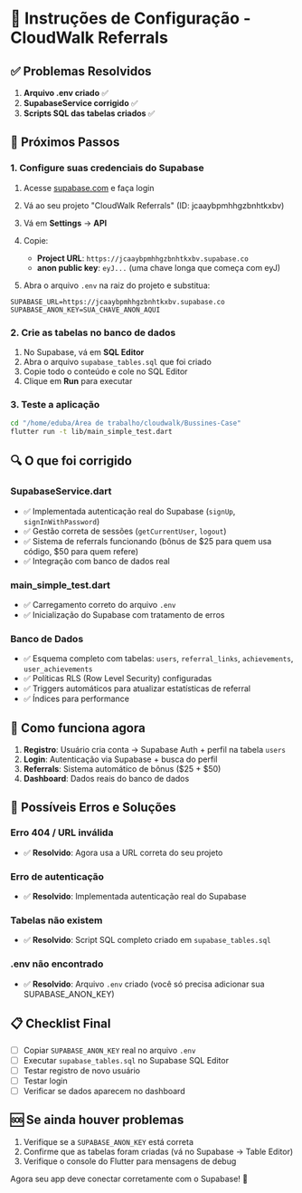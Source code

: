 # 🚀 Instruções de Configuração - CloudWalk Referrals

## ✅ Problemas Resolvidos

1. **Arquivo .env criado** ✅
2. **SupabaseService corrigido** ✅ 
3. **Scripts SQL das tabelas criados** ✅

## 🔧 Próximos Passos

### 1. Configure suas credenciais do Supabase

1. Acesse [supabase.com](https://supabase.com) e faça login
2. Vá ao seu projeto "CloudWalk Referrals" (ID: jcaaybpmhhgzbnhtkxbv)
3. Vá em **Settings** → **API**
4. Copie:
   - **Project URL**: `https://jcaaybpmhhgzbnhtkxbv.supabase.co`
   - **anon public key**: `eyJ...` (uma chave longa que começa com eyJ)

5. Abra o arquivo `.env` na raiz do projeto e substitua:

```env
SUPABASE_URL=https://jcaaybpmhhgzbnhtkxbv.supabase.co
SUPABASE_ANON_KEY=SUA_CHAVE_ANON_AQUI
```

### 2. Crie as tabelas no banco de dados

1. No Supabase, vá em **SQL Editor**
2. Abra o arquivo `supabase_tables.sql` que foi criado
3. Copie todo o conteúdo e cole no SQL Editor
4. Clique em **Run** para executar

### 3. Teste a aplicação

```bash
cd "/home/eduba/Área de trabalho/cloudwalk/Bussines-Case"
flutter run -t lib/main_simple_test.dart
```

## 🔍 O que foi corrigido

### SupabaseService.dart
- ✅ Implementada autenticação real do Supabase (`signUp`, `signInWithPassword`)
- ✅ Gestão correta de sessões (`getCurrentUser`, `logout`)
- ✅ Sistema de referrals funcionando (bônus de $25 para quem usa código, $50 para quem refere)
- ✅ Integração com banco de dados real

### main_simple_test.dart
- ✅ Carregamento correto do arquivo `.env`
- ✅ Inicialização do Supabase com tratamento de erros

### Banco de Dados
- ✅ Esquema completo com tabelas: `users`, `referral_links`, `achievements`, `user_achievements`
- ✅ Políticas RLS (Row Level Security) configuradas
- ✅ Triggers automáticos para atualizar estatísticas de referral
- ✅ Índices para performance

## 🎯 Como funciona agora

1. **Registro**: Usuário cria conta → Supabase Auth + perfil na tabela `users`
2. **Login**: Autenticação via Supabase + busca do perfil
3. **Referrals**: Sistema automático de bônus ($25 + $50)
4. **Dashboard**: Dados reais do banco de dados

## 🚨 Possíveis Erros e Soluções

### Erro 404 / URL inválida
- ✅ **Resolvido**: Agora usa a URL correta do seu projeto

### Erro de autenticação
- ✅ **Resolvido**: Implementada autenticação real do Supabase

### Tabelas não existem
- ✅ **Resolvido**: Script SQL completo criado em `supabase_tables.sql`

### .env não encontrado
- ✅ **Resolvido**: Arquivo `.env` criado (você só precisa adicionar sua SUPABASE_ANON_KEY)

## 📋 Checklist Final

- [ ] Copiar `SUPABASE_ANON_KEY` real no arquivo `.env`
- [ ] Executar `supabase_tables.sql` no Supabase SQL Editor
- [ ] Testar registro de novo usuário
- [ ] Testar login
- [ ] Verificar se dados aparecem no dashboard

## 🆘 Se ainda houver problemas

1. Verifique se a `SUPABASE_ANON_KEY` está correta
2. Confirme que as tabelas foram criadas (vá no Supabase → Table Editor)
3. Verifique o console do Flutter para mensagens de debug

Agora seu app deve conectar corretamente com o Supabase! 🎉
